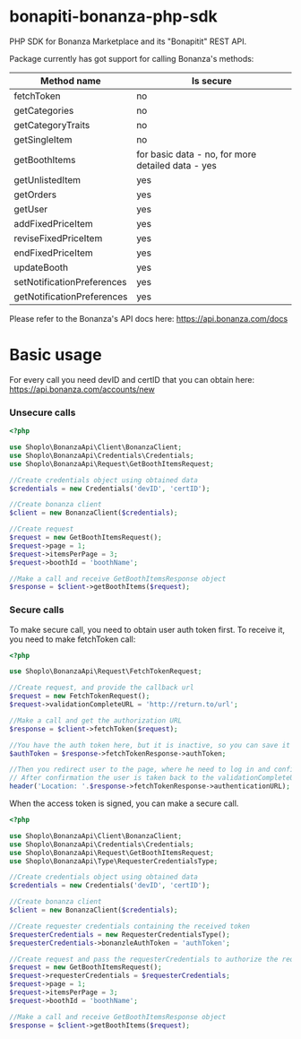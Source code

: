 # bonapiti-bonanza-php-sdk
PHP SDK for Bonanza Marketplace and its "Bonapitit" REST API.

Package currently has got support for calling Bonanza's methods:

| Method name  | Is secure |
| ------------- | ------------- |
| fetchToken  | no  |
| getCategories  | no |
| getCategoryTraits  | no |
| getSingleItem  | no |
| getBoothItems  | for basic data - no, for more detailed data - yes|
| getUnlistedItem  | yes |
| getOrders  | yes |
| getUser  | yes |
| addFixedPriceItem  | yes |
| reviseFixedPriceItem  | yes |
| endFixedPriceItem  | yes |
| updateBooth  | yes |
| setNotificationPreferences  | yes |
| getNotificationPreferences  | yes |

Please refer to the Bonanza's API docs here: https://api.bonanza.com/docs

# Basic usage

For every call you need devID and certID that you can obtain here: https://api.bonanza.com/accounts/new

### Unsecure calls

```php
<?php

use Shoplo\BonanzaApi\Client\BonanzaClient;
use Shoplo\BonanzaApi\Credentials\Credentials;
use Shoplo\BonanzaApi\Request\GetBoothItemsRequest;

//Create credentials object using obtained data
$credentials = new Credentials('devID', 'certID');

//Create bonanza client
$client = new BonanzaClient($credentials);

//Create request
$request = new GetBoothItemsRequest();
$request->page = 1;
$request->itemsPerPage = 3;
$request->boothId = 'boothName';

//Make a call and receive GetBoothItemsResponse object
$response = $client->getBoothItems($request);
```

### Secure calls

To make secure call, you need to obtain user auth token first.
To receive it, you need to make fetchToken call:

```php
<?php

use Shoplo\BonanzaApi\Request\FetchTokenRequest;

//Create request, and provide the callback url
$request = new FetchTokenRequest();
$request->validationCompleteURL = 'http://return.to/url';

//Make a call and get the authorization URL
$response = $client->fetchToken($request);

//You have the auth token here, but it is inactive, so you can save it for example in the session
$authToken = $response->fetchTokenResponse->authToken;

//Then you redirect user to the page, where he need to log in and confirm the token.
// After confirmation the user is taken back to the validationCompleteURL.
header('Location: '.$response->fetchTokenResponse->authenticationURL);
```

When the access token is signed, you can make a secure call.

```php
<?php

use Shoplo\BonanzaApi\Client\BonanzaClient;
use Shoplo\BonanzaApi\Credentials\Credentials;
use Shoplo\BonanzaApi\Request\GetBoothItemsRequest;
use Shoplo\BonanzaApi\Type\RequesterCredentialsType;

//Create credentials object using obtained data
$credentials = new Credentials('devID', 'certID');

//Create bonanza client
$client = new BonanzaClient($credentials);

//Create requester credentials containing the received token
$requesterCredentials = new RequesterCredentialsType();
$requesterCredentials->bonanzleAuthToken = 'authToken';

//Create request and pass the requesterCredentials to authorize the request
$request = new GetBoothItemsRequest();
$request->requesterCredentials = $requesterCredentials;
$request->page = 1;
$request->itemsPerPage = 3;
$request->boothId = 'boothName';

//Make a call and receive GetBoothItemsResponse object
$response = $client->getBoothItems($request);
```
